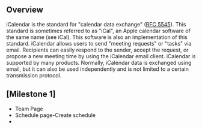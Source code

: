 ## Overview 

iCalendar is the standard for "calendar data exchange" ([RFC 5545](https://tools.ietf.org/html/rfc5545)).
This standard is sometimes referred to as "iCal", an Apple calendar software of the same name (see iCal). 
This software is also an implementation of this standard.
iCalendar allows users to send "meeting requests" or "tasks" via email. 
Recipients can easily respond to the sender, accept the request, or propose a new meeting time by using the iCalendar email client.
iCalendar is supported by many products. 
Normally, iCalendar data is exchanged using email, but it can also be used independently and is not limited to a certain transmission protocol.

## [Milestone 1]
* Team Page
* Schedule page-Create schedule
* 

